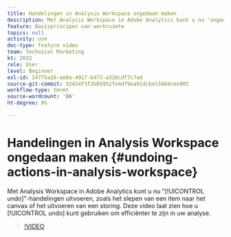 ```yaml
---
title: Handelingen in Analysis Workspace ongedaan maken
description: Met Analysis Workspace in Adobe Analytics kunt u nu 'ongedaan maken'-handelingen uitvoeren, zoals het slepen van een item naar het canvas of het uitvoeren van een storing. In deze video ziet u hoe u Ongedaan maken kunt gebruiken om efficiënter te analyseren.
feature: Basisprincipes van werkruimte
topics: null
activity: use
doc-type: feature video
team: Technical Marketing
kt: 2032
role: User
level: Beginner
exl-id: 24775a26-ae0a-4917-bd73-a328cdf7c7ad
source-git-commit: 32424f3f2b05952fe4df9ea91dcbe51684cee905
workflow-type: tm+mt
source-wordcount: '86'
ht-degree: 0%

---
```


# Handelingen in Analysis Workspace ongedaan maken {#undoing-actions-in-analysis-workspace}

Met Analysis Workspace in Adobe Analytics kunt u nu &quot;[!UICONTROL undo]&quot;-handelingen uitvoeren, zoals het slepen van een item naar het canvas of het uitvoeren van een storing. Deze video laat zien hoe u [!UICONTROL undo] kunt gebruiken om efficiënter te zijn in uw analyse.

>[!VIDEO](https://video.tv.adobe.com/v/23983/?quality=12)

